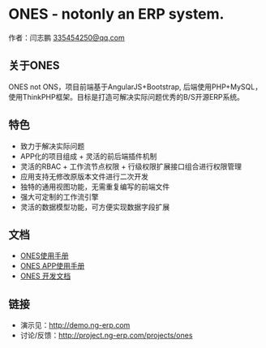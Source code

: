 # ONES - notonly an ERP system.

作者：闫志鹏 <335454250@qq.com>

## 关于ONES 

ONES not ONS，项目前端基于AngularJS+Bootstrap, 后端使用PHP+MySQL，使用ThinkPHP框架。目标是打造可解决实际问题优秀的B/S开源ERP系统。

## 特色

* 致力于解决实际问题
* APP化的项目组成 + 灵活的前后端插件机制
* 灵活的RBAC + 工作流节点权限 + 行级权限扩展接口组合进行权限管理
* 应用支持无修改原版本文件进行二次开发
* 独特的通用视图功能，无需重复编写的前端文件
* 强大可定制的工作流引擎
* 灵活的数据模型功能，可方便实现数据字段扩展

## 文档
* [ONES使用手册](http://project.ng-erp.com/projects/ones/wiki/ONES_ERP_%E4%BD%BF%E7%94%A8%E6%89%8B%E5%86%8C)
* [ONES APP使用手册](http://project.ng-erp.com/projects/ones/wiki/APP%E4%BD%BF%E7%94%A8%E6%89%8B%E5%86%8C%E7%B4%A2%E5%BC%95)
* [ONES 开发文档](http://project.ng-erp.com/projects/ones/wiki/ONES_ERP_%E5%BC%80%E5%8F%91%E6%96%87%E6%A1%A3)


## 链接

* 演示见：http://demo.ng-erp.com
* 讨论/反馈：http://project.ng-erp.com/projects/ones